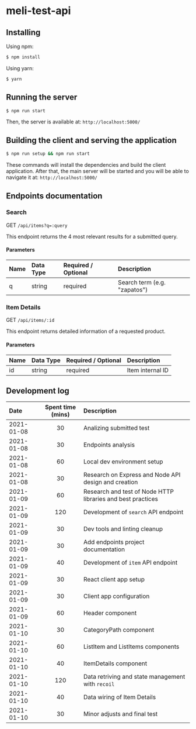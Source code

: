 # meli-test-api

## Installing

Using npm:

```bash
$ npm install
```

Using yarn:

```bash
$ yarn
```

## Running the server

```bash
$ npm run start
```

Then, the server is available at: `http://localhost:5000/`

## Building the client and serving the application

```bash
$ npm run setup && npm run start
```

These commands will install the dependencies and build the client application. After that, the main server will be started and you will be able to navigate it at: `http://localhost:5000/`

## Endpoints documentation

### Search

GET `/api/items?q=:query`

This endpoint returns the 4 most relevant results for a submitted query.

#### Parameters

| Name | Data Type | Required / Optional | Description                  |
|:-----|:----------|:--------------------|:-----------------------------|
| q    | string    | required            | Search term (e.g. "zapatos") |

### Item Details

GET `/api/items/:id`

This endpoint returns detailed information of a requested product.

#### Parameters

| Name | Data Type | Required / Optional | Description      |
|:-----|:----------|:--------------------|:-----------------|
| id   | string    | required            | Item internal ID |


## Development log

| Date       | Spent time (mins) | Description                                                 |
|:-----------|:-----------------:|:------------------------------------------------------------|
| 2021-01-08 |        30         | Analizing submitted test                                    |
| 2021-01-08 |        30         | Endpoints analysis                                          |
| 2021-01-08 |        60         | Local dev environment setup                                 |
| 2021-01-08 |        30         | Research on Express and Node API design and creation        |
| 2021-01-09 |        60         | Research and test of Node HTTP libraries and best practices |
| 2021-01-09 |        120        | Development of `search` API endpoint                        |
| 2021-01-09 |        30         | Dev tools and linting cleanup                               |
| 2021-01-09 |        30         | Add endpoints project documentation                         |
| 2021-01-09 |        40         | Development of `item` API endpoint                          |
| 2021-01-09 |        30         | React client app setup                                      |
| 2021-01-09 |        30         | Client app configuration                                    |
| 2021-01-09 |        60         | Header component                                            |
| 2021-01-10 |        30         | CategoryPath component                                      |
| 2021-01-10 |        60         | ListItem and ListItems components                           |
| 2021-01-10 |        40         | ItemDetails component                                       |
| 2021-01-10 |        120        | Data retriving and state management with `recoil`           |
| 2021-01-10 |        40         | Data wiring of Item Details                                 |
| 2021-01-10 |        30         | Minor adjusts and final test                                |
